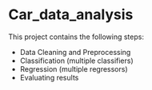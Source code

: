 # Car_data_analysis
This project contains the following steps:
- Data Cleaning and Preprocessing
- Classification (multiple classifiers)
- Regression (multiple regressors)
- Evaluating results

